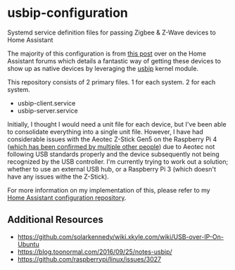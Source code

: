 # usbip-configuration
Systemd service definition files for passing Zigbee & Z-Wave devices to Home Assistant

The majority of this configuration is from [this post](https://community.home-assistant.io/t/rpi-as-z-wave-zigbee-over-ip-server-for-hass/23006) over on the Home Assistant forums which details a fantastic way of getting these devices to show up as native devices by leveraging the [usbip](https://github.com/torvalds/linux/tree/master/drivers/usb/usbip) kernel module. 

This repository consists of 2 primary files. 1 for each system. 2 for each system.

- usbip-client.service
- usbip-server.service

Initially, I thought I would need a unit file for each device, but I've been able to consolidate everything into a single unit file. However, I have had considerable issues with the Aeotec Z-Stick Gen5 on the Raspberry Pi 4 ([which has been confirmed by multiple other people](https://github.com/raspberrypi/linux/issues/3027)) due to Aeotec not following USB standards properly and the device subsequently not being recognized by the USB controller. I'm currently trying to work out a solution; whether to use an external USB hub, or a Raspberry Pi 3 (which doesn't have any issues withe the Z-Stick).

For more information on my implementation of this, please refer to my [Home Assistant configuration repository](https://github.com/apocrathia/home-assistant-config).

## Additional Resources

- https://github.com/solarkennedy/wiki.xkyle.com/wiki/USB-over-IP-On-Ubuntu
- https://blog.toonormal.com/2016/09/25/notes-usbip/
- https://github.com/raspberrypi/linux/issues/3027
